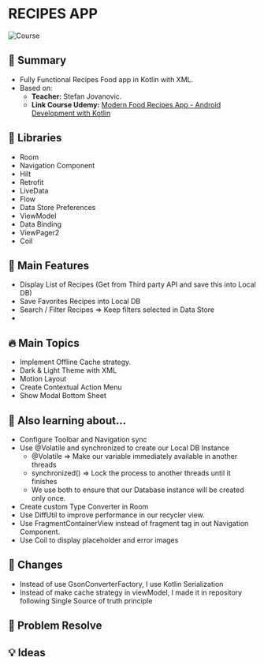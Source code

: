 # RECIPES APP

![Course](https://camo.githubusercontent.com/43f1140f4f5cf05334af18d88ad07118121fc7bed1aec36c581337e8fc941599/68747470733a2f2f692e706f7374696d672e63632f36707430475435342f5468756d626e61696c2d312e706e67)

## 🤖 Summary
- Fully Functional Recipes Food app in Kotlin with XML.
- Based on:
    - **Teacher:** Stefan Jovanovic.
    - **Link Course Udemy:** [Modern Food Recipes App - Android Development with Kotlin](https://www.udemy.com/course/modern-food-recipes-app-android-development-with-kotlin/)

## 💼 Libraries
- Room
- Navigation Component
- Hilt
- Retrofit
- LiveData
- Flow
- Data Store Preferences
- ViewModel
- Data Binding
- ViewPager2
- Coil

## 🫡 Main Features
- Display List of Recipes (Get from Third party API and save this into Local DB)
- Save Favorites Recipes into Local DB
- Search / Filter Recipes => Keep filters selected in Data Store
- 

## 🔥 Main Topics
- Implement Offline Cache strategy. 
- Dark & Light Theme with XML 
- Motion Layout
- Create Contextual Action Menu
- Show Modal Bottom Sheet

## 🤔 Also learning about...
- Configure Toolbar and Navigation sync
- Use @Volatile and synchronized to create our Local DB Instance 
  - @Volatile => Make our variable immediately available in another threads
  - synchronized() => Lock the process to another threads until it finishes
  - We use both to ensure that our Database instance will be created only once.
- Create custom Type Converter in Room
- Use DiffUtil to improve performance in our recycler view.
- Use FragmentContainerView instead of fragment tag in out Navigation Component.
- Use Coil to display placeholder and error images

## 🐙 Changes
- Instead of use GsonConverterFactory, I use Kotlin Serialization
- Instead of make cache strategy in viewModel, I made it in repository following Single Source of 
  truth principle

## 🤕 Problem Resolve


## 💡 Ideas
